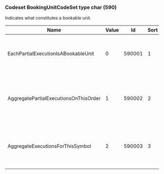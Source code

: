 ### Codeset BookingUnitCodeSet type char (590)

Indicates what constitutes a bookable unit.

| Name                                  | Value | Id     | Sort | Synopsis                                                                 |
|---------------------------------------|-------|--------|------|--------------------------------------------------------------------------|
| EachPartialExecutionIsABookableUnit   | 0     | 590001 | 1    | Each partial execution is a bookable unit                                |
| AggregatePartialExecutionsOnThisOrder | 1     | 590002 | 2    | Aggregate partial executions on this order, and book one trade per order |
| AggregateExecutionsForThisSymbol      | 2     | 590003 | 3    | Aggregate executions for this symbol, side, and settlement date          |

